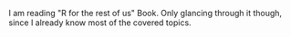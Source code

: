 I am reading "R for the rest of us" Book. Only glancing through it though, since I already know most of the covered topics.
